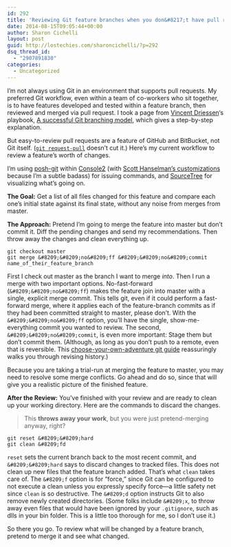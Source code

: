 ```yaml
---
id: 292
title: 'Reviewing Git feature branches when you don&#8217;t have pull requests'
date: 2014-08-15T09:05:44+00:00
author: Sharon Cichelli
layout: post
guid: http://lostechies.com/sharoncichelli/?p=292
dsq_thread_id:
  - "2907891830"
categories:
  - Uncategorized
---
```

I&#8217;m not always using Git in an environment that supports pull requests. My preferred Git workflow, even within a team of co-workers who sit together, is to have features developed and tested within a feature branch, then reviewed and merged via pull request. I took a page from [Vincent Driessen](https://twitter.com/nvie)&#8216;s playbook, [A successful Git branching model](http://nvie.com/posts/a-successful-git-branching-model/), which gives a step-by-step explanation.

But easy-to-review pull requests are a feature of GitHub and BitBucket, not Git itself. ([`git request-pull`](http://git-scm.com/docs/git-request-pull) doesn&#8217;t cut it.) Here&#8217;s my current workflow to review a feature&#8217;s worth of changes.

I&#8217;m using [posh-git](https://github.com/dahlbyk/posh-git) within [Console2](http://sourceforge.net/projects/console/files/) (with [Scott Hanselman&#8217;s customizations](http://www.hanselman.com/blog/Console2ABetterWindowsCommandPrompt.aspx) because I&#8217;m a subtle badass) for issuing commands, and [SourceTree](http://www.sourcetreeapp.com/) for visualizing what&#8217;s going on.

**The Goal:** Get a list of all files changed for this feature and compare each one&#8217;s initial state against its final state, without any noise from merges from master.

**The Approach:** Pretend I&#8217;m going to merge the feature into master but don&#8217;t commit it. Diff the pending changes and send my recommendations. Then throw away the changes and clean everything up.

    git checkout master
    git merge &#8209;&#8209;no&#8209;ff &#8209;&#8209;no&#8209;commit name_of_their_feature_branch
    

First I check out master as the branch I want to merge _into_. Then I run a merge with two important options. No-fast-forward (`&#8209;&#8209;no&#8209;ff`) makes the feature join into master with a single, explicit merge commit. This tells git, even if it could perform a fast-forward merge, where it applies each of the feature-branch commits as if they had been committed straight to master, please don&#8217;t. With the `&#8209;&#8209;no&#8209;ff` option, you&#8217;ll have the single, show-me-everything commit you wanted to review. The second, `&#8209;&#8209;no&#8209;commit`, is even more important: Stage them but don&#8217;t commit them. (Although, as long as you don&#8217;t push to a remote, even that is reversible. This [choose-your-own-adventure git guide](http://sethrobertson.github.io/GitFixUm/fixup.html) reassuringly walks you through revising history.)

Because you are taking a trial-run at merging the feature to master, you may need to resolve some merge conflicts. Go ahead and do so, since that will give you a realistic picture of the finished feature.

**After the Review:** You&#8217;ve finished with your review and are ready to clean up your working directory. Here are the commands to discard the changes.

> This **throws away your work**, but you were just pretend-merging anyway, right?

    git reset &#8209;&#8209;hard
    git clean &#8209;fd
    

`reset` sets the current branch back to the most recent commit, and `&#8209;&#8209;hard` says to discard changes to tracked files. This does not clean up new files that the feature branch added. That&#8217;s what `clean` takes care of. The `&#8209;f` option is for &#8220;force,&#8221; since Git can be configured to not execute a clean unless you expressly specify force&mdash;a little safety net since `clean` is so destructive. The `&#8209;d` option instructs Git to also remove newly created directories. (Some folks include `&#8209;x`, to throw away even files that would have been ignored by your `.gitignore`, such as dlls in your bin folder. This is a little too thorough for me, so I don&#8217;t use it.)

So there you go. To review what will be changed by a feature branch, pretend to merge it and see what changed.